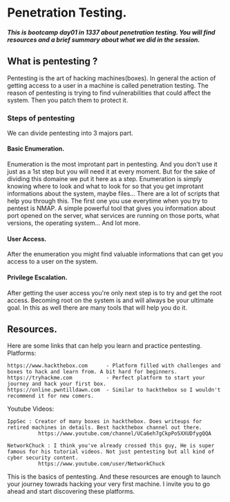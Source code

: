 # Penetration Testing.
##### This is bootcamp day01 in 1337 about penetration testing. You will find resources and a brief summary about what we did in the session.

## What is pentesting ?
Pentesting is the art of hacking machines(boxes). In general the action of getting access to a user in a machine is called penetration testing.
The reason of pentesting is trying to find vulnerabilities that could affect the system. Then you patch them to protect it.
### Steps of pentesting
We can divide pentesting into 3 majors part.
#### Basic Enumeration.
Enumeration is the most improtant part in pentesting. And you don't use it just as a 1st step but you will need it at every moment. But for the sake of dividing this domaine we put it here as a step.
Enumeration is simply knowing where to look and what to look for so that you get improtant informations about the system, maybe files... There are a lot of scripts that help you through this. The first one you use everytime when you try to pentest is NMAP. A simple powerful tool that gives you information about port opened on the server, what services are running on those ports, what versions, the operating system... And lot more.

#### User Access.
After the enumeration you might find valuable informations that can get you access to a user on the system.

#### Privilege Escalation.
After getting the user access you're only next step is to try and get the root access. Becoming root on the system is and will always be your ultimate goal.
In this as well there are many tools that will help you do it.

## Resources.
Here are some links that can help you learn and practice pentesting.
Platforms:

```
https://www.hackthebox.com      - Platform filled with challenges and boxes to hack and learn from. A bit hard for beginners.
https://tryhackme.com           - Perfect platform to start your journey and hack your first box.
https://online.pwntilldawn.com  - Similar to hackthebox so I wouldn't recommend it for new comers.
```

Youtube Videos:

```
IppSec : Creator of many boxes in hackthebox. Does writeups for retired machines in details. Best hackthebox channel out there.
          https://www.youtube.com/channel/UCa6eh7gCkpPo5XXUDfygQQA
          
NetworkChuck : I think you've already crossed this guy, He is super famous for his tutorial videos. Not just pentesting but all kind of cyber security content.
          https://www.youtube.com/user/NetworkChuck
```

This is the basics of pentesting. And these resources are enough to launch your journey towrads hacking your very first machine.
I invite you to go ahead and start discovering these platforms.
